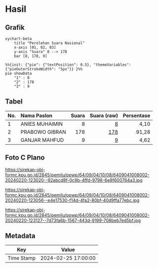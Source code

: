# Hasil

## Grafik

```mermaid
xychart-beta
    title "Perolehan Suara Nasional"
    x-axis [01, 02, 03]
    y-axis "Suara" 0 --> 178
    bar [8, 178, 9]
```

```mermaid
%%{init: {"pie": {"textPosition": 0.5}, "themeVariables": {"pieOuterStrokeWidth": "5px"}} }%%
pie showData
    "1" : 8
    "2" : 178
    "3" : 9
```

## Tabel

| No. | Nama Paslon    | Suara | Suara (raw) | Persentase |
|:--- |:-------------- | -----:| -----------:| ----------:|
| 1   | ANIES MUHAIMIN | 8     | [8][p-1]    | 4,10       |
| 2   | PRABOWO GIBRAN | 178   | [178][p-2]  | 91,28      |
| 3   | GANJAR MAHFUD  | 9     | [9][p-3]    | 4,62       |


[p-1]: https://github.com/gigit-pemilu/pemilu-2024/blob/main/pilpres/hitung-suara/sub/64-kalimantan-timur/sub/09-penajam-paser-utara/sub/04-sepaku/sub/1008-mentawir/sub/002-tps/sub/paslon-1.txt
[p-2]: https://github.com/gigit-pemilu/pemilu-2024/blob/main/pilpres/hitung-suara/sub/64-kalimantan-timur/sub/09-penajam-paser-utara/sub/04-sepaku/sub/1008-mentawir/sub/002-tps/sub/paslon-2.txt
[p-3]: https://github.com/gigit-pemilu/pemilu-2024/blob/main/pilpres/hitung-suara/sub/64-kalimantan-timur/sub/09-penajam-paser-utara/sub/04-sepaku/sub/1008-mentawir/sub/002-tps/sub/paslon-3.txt

## Foto C Plano

https://sirekap-obj-formc.kpu.go.id/2845/pemilu/ppwp/64/09/04/10/08/6409041008002-20240220-123020--92abcd8f-0c9b-4ffd-9798-6e8f600764a3.jpg

https://sirekap-obj-formc.kpu.go.id/2845/pemilu/ppwp/64/09/04/10/08/6409041008002-20240220-123056--e4e17530-f14d-4fa2-80bf-40d9ffa77ebc.jpg

https://sirekap-obj-formc.kpu.go.id/2845/pemilu/ppwp/64/09/04/10/08/6409041008002-20240220-123127--7d73fa6b-1567-443d-9199-708beb7ed5bf.jpg


## Metadata

| Key        | Value               |
| ---------- | ------------------- |
| Time Stamp | 2024-02-25 17:00:00 |



